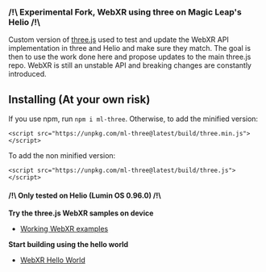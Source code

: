 ### /!\ Experimental Fork, WebXR using three on Magic Leap's Helio /!\

Custom version of [three.js](https://threejs.org/) used to test and update the WebXR API implementation in three and Helio and make sure they match. The goal is then to use the work done here and propose updates to the main three.js repo. WebXR is still an unstable API and breaking changes are constantly introduced. 

## Installing (At your own risk)

If you use npm, run  `npm i ml-three`. Otherwise, to add the minified version:

```
<script src="https://unpkg.com/ml-three@latest/build/three.min.js"></script>
```

To add the non minified version:

```
<script src="https://unpkg.com/ml-three@latest/build/three.js"></script>
```

#### /!\ Only tested on Helio (Lumin OS **0.96.0**) /!\

**Try the three.js WebXR samples on device**
- [Working WebXR examples](https://mvilledieu.github.io/three.js/examples/?q=webvr)

**Start building using the hello world**
- [WebXR Hello World](https://github.com/mvilledieu/ml-threejs-webxr-hello-world)
